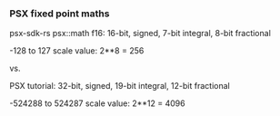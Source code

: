 

### PSX fixed point maths

psx-sdk-rs psx::math f16:
16-bit, signed, 7-bit integral, 8-bit fractional

-128 to 127
scale value: 2**8 = 256

vs.

PSX tutorial:
32-bit, signed, 19-bit integral, 12-bit fractional

-524288 to 524287
scale value: 2**12 = 4096
